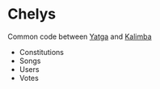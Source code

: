 # Chelys
Common code between [Yatga](https://github.com/TableauBits/Yatga) and [Kalimba](https://github.com/TableauBits/Kalimba)

* Constitutions
* Songs
* Users
* Votes
